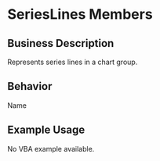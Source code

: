 # SeriesLines Members

## Business Description
Represents series lines in a chart group.

## Behavior
Name

## Example Usage
No VBA example available.
